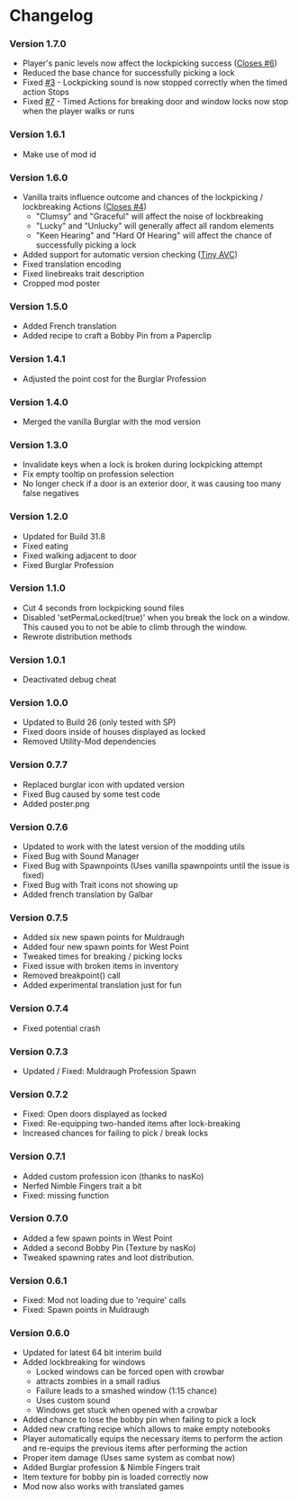 # Changelog

### Version 1.7.0

- Player's panic levels now affect the lockpicking success ([Closes #6](https://github.com/cyberbobjr/pz-lockpicking-mod/issues/6))
- Reduced the base chance for successfully picking a lock
- Fixed [#3](https://github.com/cyberbobjr/pz-lockpicking-mod/issues/3) - Lockpicking sound is now stopped correctly when the timed action Stops
- Fixed [#7](https://github.com/cyberbobjr/pz-lockpicking-mod/issues/7) - Timed Actions for breaking door and window locks now stop when the player walks or runs

### Version 1.6.1

- Make use of mod id

### Version 1.6.0

- Vanilla traits influence outcome and chances of the lockpicking / lockbreaking Actions ([Closes #4](https://github.com/cyberbobjr/pz-lockpicking-mod/issues/4))
    - "Clumsy" and "Graceful" will affect the noise of lockbreaking
    - "Lucky" and "Unlucky" will generally affect all random elements
    - "Keen Hearing" and "Hard Of Hearing" will affect the chance of successfully picking a lock
- Added support for automatic version checking ([Tiny AVC](https://github.com/blind-coder/pz-tiny_avc))
- Fixed translation encoding
- Fixed linebreaks trait description
- Cropped mod poster

### Version 1.5.0

- Added French translation
- Added recipe to craft a Bobby Pin from a Paperclip

### Version 1.4.1

- Adjusted the point cost for the Burglar Profession

### Version 1.4.0

- Merged the vanilla Burglar with the mod version

### Version 1.3.0

- Invalidate keys when a lock is broken during lockpicking attempt
- Fix empty tooltip on profession selection
- No longer check if a door is an exterior door, it was causing too many false negatives

### Version 1.2.0

- Updated for Build 31.8
- Fixed eating
- Fixed walking adjacent to door
- Fixed Burglar Profession

### Version 1.1.0

- Cut 4 seconds from lockpicking sound files
- Disabled 'setPermaLocked(true)' when you break the lock on a window. This caused you to not be able to climb through the window.
- Rewrote distribution methods

### Version 1.0.1

- Deactivated debug cheat

### Version 1.0.0

- Updated to Build 26 (only tested with SP)
- Fixed doors inside of houses displayed as locked
- Removed Utility-Mod dependencies

### Version 0.7.7

- Replaced burglar icon with updated version
- Fixed Bug caused by some test code
- Added poster.png

### Version 0.7.6

- Updated to work with the latest version of the modding utils
- Fixed Bug with Sound Manager
- Fixed Bug with Spawnpoints (Uses vanilla spawnpoints until the issue is fixed)
- Fixed Bug with Trait icons not showing up
- Added french translation by Galbar

### Version 0.7.5

- Added six new spawn points for Muldraugh
- Added four new spawn points for West Point
- Tweaked times for breaking / picking locks
- Fixed issue with broken items in inventory
- Removed breakpoint() call
- Added experimental translation just for fun

### Version 0.7.4

- Fixed potential crash

### Version 0.7.3

- Updated / Fixed: Muldraugh Profession Spawn

### Version 0.7.2

- Fixed: Open doors displayed as locked
- Fixed: Re-equipping two-handed items after lock-breaking
- Increased chances for failing to pick / break locks

### Version 0.7.1

- Added custom profession icon (thanks to nasKo)
- Nerfed Nimble Fingers trait a bit
- Fixed: missing function

### Version 0.7.0

- Added a few spawn points in West Point
- Added a second Bobby Pin (Texture by nasKo)
- Tweaked spawning rates and loot distribution.

### Version 0.6.1

- Fixed: Mod not loading due to 'require' calls
- Fixed: Spawn points in Muldraugh

### Version 0.6.0
- Updated for latest 64 bit interim build
- Added lockbreaking for windows
	- Locked windows can be forced open with crowbar
	- attracts zombies in a small radius
	- Failure leads to a smashed window (1:15 chance)
	- Uses custom sound
	- Windows get stuck when opened with a crowbar
- Added chance to lose the bobby pin when failing to pick a lock
- Added new crafting recipe which allows to make empty notebooks
- Player automatically equips the necessary items to perform the action and re-equips the previous items after performing the action
- Proper item damage (Uses same system as combat now)
- Added Burglar profession & Nimble Fingers trait
- Item texture for bobby pin is loaded correctly now
- Mod now also works with translated games
